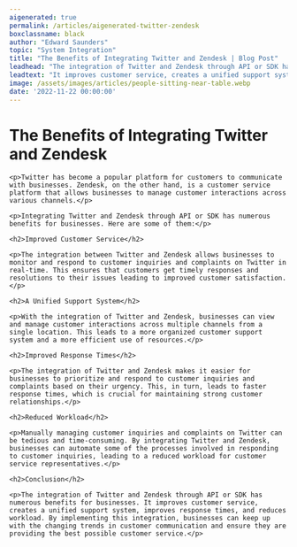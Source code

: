 ```yaml
---
aigenerated: true
permalink: /articles/aigenerated-twitter-zendesk
boxclassname: black
author: "Edward Saunders"
topic: "System Integration"
title: "The Benefits of Integrating Twitter and Zendesk | Blog Post"
leadhead: "The integration of Twitter and Zendesk through API or SDK has numerous benefits for businesses"
leadtext: "It improves customer service, creates a unified support system, improves response times, and reduces workload. By implementing this integration, businesses can keep up with the changing trends in customer communication and ensure they are providing the best possible customer service."
image: /assets/images/articles/people-sitting-near-table.webp
date: '2022-11-22 00:00:00'
---
```

<div class="arttext">
	<h1>The Benefits of Integrating Twitter and Zendesk</h1>

	<p>Twitter has become a popular platform for customers to communicate with businesses. Zendesk, on the other hand, is a customer service platform that allows businesses to manage customer interactions across various channels.</p>

	<p>Integrating Twitter and Zendesk through API or SDK has numerous benefits for businesses. Here are some of them:</p>

	<h2>Improved Customer Service</h2>

	<p>The integration between Twitter and Zendesk allows businesses to monitor and respond to customer inquiries and complaints on Twitter in real-time. This ensures that customers get timely responses and resolutions to their issues leading to improved customer satisfaction.</p>

	<h2>A Unified Support System</h2>

	<p>With the integration of Twitter and Zendesk, businesses can view and manage customer interactions across multiple channels from a single location. This leads to a more organized customer support system and a more efficient use of resources.</p>

	<h2>Improved Response Times</h2>

	<p>The integration of Twitter and Zendesk makes it easier for businesses to prioritize and respond to customer inquiries and complaints based on their urgency. This, in turn, leads to faster response times, which is crucial for maintaining strong customer relationships.</p>

	<h2>Reduced Workload</h2>

	<p>Manually managing customer inquiries and complaints on Twitter can be tedious and time-consuming. By integrating Twitter and Zendesk, businesses can automate some of the processes involved in responding to customer inquiries, leading to a reduced workload for customer service representatives.</p>

	<h2>Conclusion</h2>

	<p>The integration of Twitter and Zendesk through API or SDK has numerous benefits for businesses. It improves customer service, creates a unified support system, improves response times, and reduces workload. By implementing this integration, businesses can keep up with the changing trends in customer communication and ensure they are providing the best possible customer service.</p>

</div>